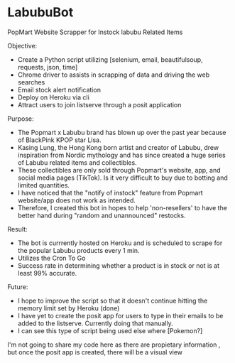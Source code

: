 # LabubuBot
PopMart Website Scrapper for Instock labubu Related Items

Objective:
- Create a Python script utilizing [selenium, email, beautifulsoup, requests, json, time]
- Chrome driver to assists in scrapping of data and driving the web searches
- Email stock alert notification
- Deploy on Heroku via cli
- Attract users to join listserve through a posit application

Purpose:
- The Popmart x Labubu brand has blown up over the past year because of BlackPink KPOP star Lisa.
- Kasing Lung, the Hong Kong born artist and creator of Labubu, drew inspiration from Nordic mythology and has since created a huge series of Labubu related items and collectibles.
- These collectibles are only sold through Popmart's website, app, and social media pages (TikTok). Is it very difficult to buy due to botting and limited quantities.
- I have noticed that the "notify of instock" feature from Popmart website/app does not work as intended.
- Therefore, I created this bot in hopes to help 'non-resellers' to have the better hand during "random and unannounced" restocks.

Result:
- The bot is currrently hosted on Heroku and is scheduled to scrape for the popular Labubu products every 1 min.
- Utilizes the Cron To Go
- Success rate in determining whether a product is in stock or not is at least 99% accurate.

Future:
- I hope to improve the script so that it doesn't continue hitting the memory limit set by Heroku (done)
- I have yet to create the posit app for users to type in their emails to be added to the listserve. Currently doing that manually.
- I can see this type of script being used else where [Pokemon?]

I'm not going to share my code here as there are propietary information , but once the posit app is created, there will be a visual view
